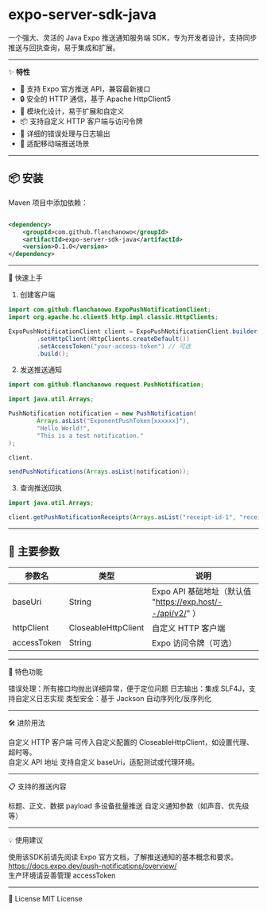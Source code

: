 # expo-server-sdk-java

一个强大、灵活的 Java Expo 推送通知服务端 SDK，专为开发者设计，支持同步推送与回执查询，易于集成和扩展。

---

✨ **特性**

- 🚀 支持 Expo 官方推送 API，兼容最新接口
- 🔒 安全的 HTTP 通信，基于 Apache HttpClient5
- 🧩 模块化设计，易于扩展和自定义
- 📦 支持自定义 HTTP 客户端与访问令牌
- 📝 详细的错误处理与日志输出
- 📱 适配移动端推送场景

---

## 📦 安装

Maven 项目中添加依赖：

```xml

<dependency>
    <groupId>com.github.flanchanowo</groupId>
    <artifactId>expo-server-sdk-java</artifactId>
    <version>0.1.0</version>
</dependency>
```

<hr>
🚀 快速上手

1. 创建客户端

```java
import com.github.flanchanowo.ExpoPushNotificationClient;
import org.apache.hc.client5.http.impl.classic.HttpClients;

ExpoPushNotificationClient client = ExpoPushNotificationClient.builder()
        .setHttpClient(HttpClients.createDefault())
        .setAccessToken("your-access-token") // 可选
        .build();
```

2. 发送推送通知

```java
import com.github.flanchanowo.request.PushNotification;

import java.util.Arrays;

PushNotification notification = new PushNotification(
        Arrays.asList("ExponentPushToken[xxxxxx]"),
        "Hello World!",
        "This is a test notification."
);

client.

sendPushNotifications(Arrays.asList(notification));
```

3. 查询推送回执

```java
import java.util.Arrays;

client.getPushNotificationReceipts(Arrays.asList("receipt-id-1", "receipt-id-2"));
```

<hr>

## 📝 主要参数

| 参数名         | 类型                  | 说明                                                |
|-------------|---------------------|---------------------------------------------------|
| baseUri     | String              | Expo API 基础地址（默认值 "https://exp.host/--/api/v2/" ） |
| httpClient  | CloseableHttpClient | 自定义 HTTP 客户端                                      |
| accessToken | String              | Expo 访问令牌（可选）                                     |

<hr>

🎨 特色功能

错误处理：所有接口均抛出详细异常，便于定位问题
日志输出：集成 SLF4J，支持自定义日志实现
类型安全：基于 Jackson 自动序列化/反序列化

<hr>

🛠️ 进阶用法

自定义 HTTP 客户端
可传入自定义配置的 CloseableHttpClient，如设置代理、超时等。  
自定义 API 地址
支持自定义 baseUri，适配测试或代理环境。

<hr>

📋 支持的推送内容

标题、正文、数据 payload
多设备批量推送
自定义通知参数（如声音、优先级等）

<hr>

💡 使用建议

使用该SDK前请先阅读 Expo 官方文档，了解推送通知的基本概念和要求。\
https://docs.expo.dev/push-notifications/overview/ \
生产环境请妥善管理 accessToken
<hr>

📄 License
MIT License  